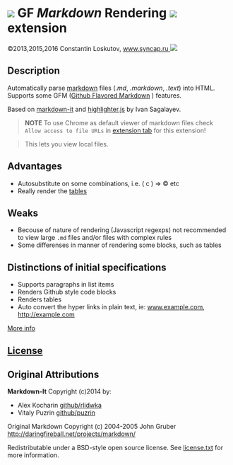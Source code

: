 # ![][icon] **GF** **_Markdown_** **R**endering ![][chrome] extension

©2013,2015,2016 Constantin Loskutov, [www.syncap.ru ![][logo]](http://www.syncap.ru/)

## Description

Automatically parse [markdown](http://daringfireball.net/projects/markdown/) files (_.md_, _.markdown_, _.text_) into HTML.
Supports some GFM ([Github Flavored Markdown](http://github.github.com/github-flavored-markdown/) ) features.

Based on [markdown-it](https://markdown-it.github.io/) and
[highlighter.js](http://softwaremaniacs.org/soft/highlight/) by Ivan Sagalayev.

> **NOTE**
To use Chrome as default viewer of markdown files
check `Allow access to file URLs` in [extension tab](chrome://extensions) for this extension!

> This lets you view local files.

## Advantages

- Autosubstitute on some combinations, i.e. ( c ) => &copy; etc
- Really render the [tables](https://help.github.com/articles/organizing-information-with-tables/)

## Weaks

- Becouse of nature of rendering (Javascript regexps) not recommended to view large `.md` files and/or files with complex rules
- Some differenses in manner of rendering some blocks, such as tables


## Distinctions of initial specifications


- Supports paragraphs in list items
- Renders Github style code blocks
- Renders tables
- Auto convert the hyper links in plain text, ie: www.example.com, http://example.com

[More info](src/README.md)


## [License](LICENSE.TXT)


## Original Attributions

**Markdown-It** Copyright (c)2014 by:

- Alex Kocharin [github/rlidwka](https://github.com/rlidwka)
- Vitaly Puzrin [github/puzrin](https://github.com/puzrin)

Original Markdown Copyright (c) 2004-2005 John Gruber http://daringfireball.net/projects/markdown/

Redistributable under a BSD-style open source license. See [license.txt](LICENSE.TXT) for more information.

[icon]:img/icon.png
[logo]:img/logo.png
[chrome]:img/chrome-logo.png

[icon]:src/img/icon.png
[logo]:src/img/logo.png